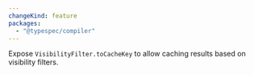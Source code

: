 ```yaml
---
changeKind: feature
packages:
  - "@typespec/compiler"
---
```


Expose `VisibilityFilter.toCacheKey` to allow caching results based on visibility filters.
